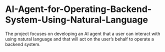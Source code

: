 # AI-Agent-for-Operating-Backend-System-Using-Natural-Language
The project focuses on developing an AI agent that a user can interact with using natural language and that will act on the user’s behalf to operate a backend system.
